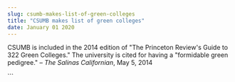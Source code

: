 ```yaml
---
slug: csumb-makes-list-of-green-colleges
title: "CSUMB makes list of green colleges"
date: January 01 2020
---
```


 
<p>
  CSUMB is included in the 2014 edition of "The Princeton Review's Guide to 322
  Green Colleges." The university is cited for having a "formidable green
  pedigree." – <em>The Salinas Californian</em>, May 5, 2014
</p>
```
